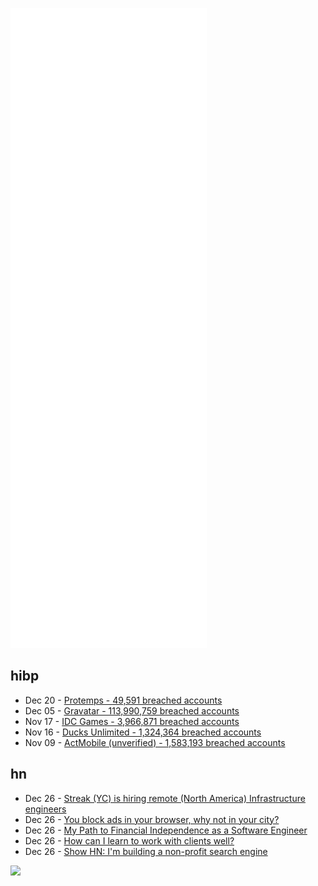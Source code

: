 ![Metrics](https://raw.githubusercontent.com/phixion/phixion/master/metrics.svg)

## hibp

<!--
for https://github.com/phixion/phixion/blob/main/.github/workflows/feeds.yml
-->
<!--START_SECTION:haveibeenpwnd-->
- Dec 20 - [Protemps - 49,591 breached accounts](https://haveibeenpwned.com/PwnedWebsites#Protemps)
- Dec 05 - [Gravatar - 113,990,759 breached accounts](https://haveibeenpwned.com/PwnedWebsites#Gravatar)
- Nov 17 - [IDC Games - 3,966,871 breached accounts](https://haveibeenpwned.com/PwnedWebsites#IDCGames)
- Nov 16 - [Ducks Unlimited - 1,324,364 breached accounts](https://haveibeenpwned.com/PwnedWebsites#DucksUnlimited)
- Nov 09 - [ActMobile (unverified) - 1,583,193 breached accounts](https://haveibeenpwned.com/PwnedWebsites#ActMobile)
<!--END_SECTION:haveibeenpwnd-->

## hn

<!--
for https://github.com/phixion/phixion/blob/main/.github/workflows/feeds.yml
-->
<!--START_SECTION:hn-->
- Dec 26 - [Streak (YC) is hiring remote (North America) Infrastructure engineers](https://www.streak.com/careers/backend-engineer)
- Dec 26 - [You block ads in your browser, why not in your city?](https://bearbin.net/blog/2021/adblock-your-city)
- Dec 26 - [My Path to Financial Independence as a Software Engineer](https://software.rajivprab.com/2021/12/26/my-path-to-financial-independence-as-a-software-engineer/)
- Dec 26 - [How can I learn to work with clients well?](https://news.ycombinator.com/item?id=29690950)
- Dec 26 - [Show HN: I'm building a non-profit search engine](https://github.com/mwmbl/mwmbl)
<!--END_SECTION:hn-->

<!--
for https://yhype.me
-->
![](https://hit.yhype.me/github/profile?user_id=13013670)
